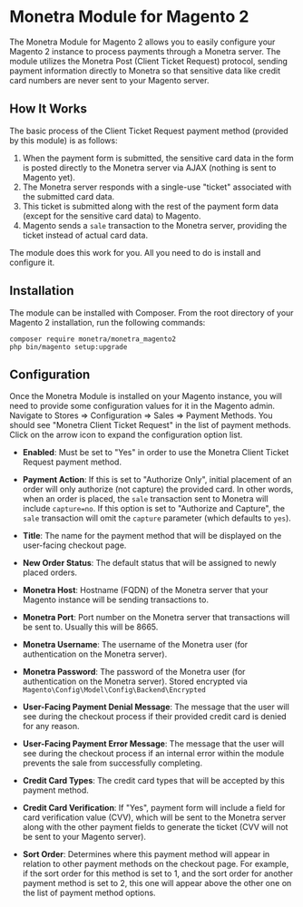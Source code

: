 # Monetra Module for Magento 2

The Monetra Module for Magento 2 allows you to easily configure your Magento 2 instance to process payments through a
Monetra server. The module utilizes the Monetra Post (Client Ticket Request) protocol, sending payment information directly to Monetra
so that sensitive data like credit card numbers are never sent to your Magento server.

## How It Works

The basic process of the Client Ticket Request payment method (provided by this module) is as follows:

1. When the payment form is submitted, the sensitive card data in the form is posted directly to the Monetra server via AJAX (nothing is sent to Magento yet).
2. The Monetra server responds with a single-use "ticket" associated with the submitted card data.
3. This ticket is submitted along with the rest of the payment form data (except for the sensitive card data) to Magento.
4. Magento sends a `sale` transaction to the Monetra server, providing the ticket instead of actual card data.

The module does this work for you. All you need to do is install and configure it.

## Installation

The module can be installed with Composer. From the root directory of your Magento 2 installation, run the following commands:
```
composer require monetra/monetra_magento2
php bin/magento setup:upgrade
```

## Configuration

Once the Monetra Module is installed on your Magento instance, you will need to provide some configuration values for it
in the Magento admin. Navigate to Stores => Configuration => Sales => Payment Methods. You should see "Monetra Client Ticket Request"
in the list of payment methods. Click on the arrow icon to expand the configuration option list.

- **Enabled**: Must be set to "Yes" in order to use the Monetra Client Ticket Request payment method.

- **Payment Action**: If this is set to "Authorize Only", initial placement of an order will only authorize (not capture) the provided card. In other words, when an order is placed, the `sale` transaction sent to Monetra will include `capture=no`. If this option is set to "Authorize and Capture", the `sale` transaction will omit the `capture` parameter (which defaults to `yes`).

- **Title**: The name for the payment method that will be displayed on the user-facing checkout page.

- **New Order Status**: The default status that will be assigned to newly placed orders.

- **Monetra Host**: Hostname (FQDN) of the Monetra server that your Magento instance will be sending transactions to.

- **Monetra Port**: Port number on the Monetra server that transactions will be sent to. Usually this will be 8665.

- **Monetra Username**: The username of the Monetra user (for authentication on the Monetra server).

- **Monetra Password**: The password of the Monetra user (for authentication on the Monetra server). Stored encrypted via `Magento\Config\Model\Config\Backend\Encrypted`

- **User-Facing Payment Denial Message**: The message that the user will see during the checkout process if their provided credit card is denied for any reason.

- **User-Facing Payment Error Message**: The message that the user will see during the checkout process if an internal error within the module prevents the sale from successfully completing.

- **Credit Card Types**: The credit card types that will be accepted by this payment method.

- **Credit Card Verification**: If "Yes", payment form will include a field for card verification value (CVV), which will be sent to the Monetra server along with the other payment fields to generate the ticket (CVV will not be sent to your Magento server).

- **Sort Order**: Determines where this payment method will appear in relation to other payment methods on the checkout page. For example, if the sort order for this method is set to 1, and the sort order for another payment method is set to 2, this one will appear above the other one on the list of payment method options.
